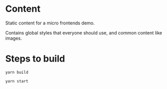 # Content

Static content for a micro frontends demo.

Contains global styles that everyone should use, and common content like images.

# Steps to build
  ```yarn build```
  
  ```yarn start```
  
